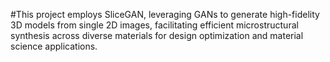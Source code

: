 #This project employs SliceGAN, leveraging GANs to generate high-fidelity 3D models from single 2D images, facilitating efficient microstructural synthesis across diverse materials for design optimization and material science applications.
